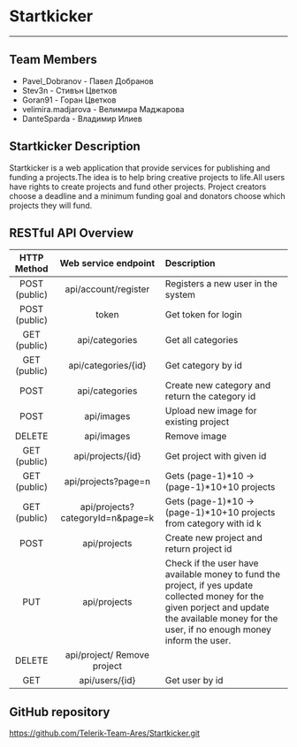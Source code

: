 # Startkicker
---

## Team Members
* Pavel_Dobranov - Павел Добранов
* Stev3n - Стивън Цветков
* Goran91 - Горан Цветков
* velimira.madjarova - Велимира Маджарова
* DanteSparda - Владимир Илиев

## Startkicker Description
Startkicker is a web application that provide services for publishing and funding a projects.The idea is to help bring creative projects to life.All users have rights to create projects and fund other projects. Project creators choose a deadline and a minimum funding goal and donators choose which projects they will fund.

## RESTful API Overview
| HTTP Method | Web service endpoint | Description |
|:----------:|:-----------:|:-------------|
|POST (public) | api/account/register | Registers a new user in the system |
|POST (public) | token | Get token for login|
|GET (public)|api/categories|Get all categories|
|GET (public)|api/categories/{id}|Get category by id|
|POST|api/categories|Create new category and return the category id|
|POST|api/images|Upload new image for existing project|
|DELETE|api/images|Remove image| 
|GET (public)|api/projects/{id}| Get project with given id|
|GET (public)|api/projects?page=n|  Gets (page-1)*10 -> (page-1)*10+10 projects|
|GET (public)|api/projects?categoryId=n&page=k| Gets (page-1)*10 -> (page-1)*10+10 projects from category with id k|
|POST|api/projects| Create new project and return project id|
|PUT|api/projects| Check if the user have available money to fund the project, if yes update collected money for the given porject and update the available money for the user, if no enough money inform the user.|
|DELETE|api/project/ Remove project|
|GET|api/users/{id}| Get user by id|

## GitHub repository
https://github.com/Telerik-Team-Ares/Startkicker.git
